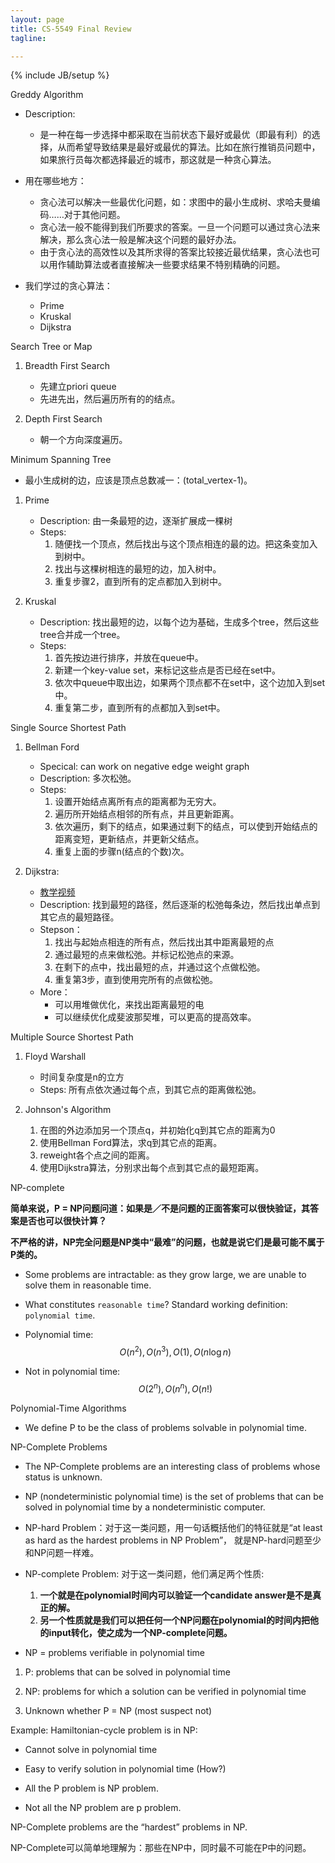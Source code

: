 ```yaml
---
layout: page
title: CS-5549 Final Review
tagline: 

---
```


{% include JB/setup %}

Greddy Algorithm

- Description:
    + 是一种在每一步选择中都采取在当前状态下最好或最优（即最有利）的选择，从而希望导致结果是最好或最优的算法。比如在旅行推销员问题中，如果旅行员每次都选择最近的城市，那这就是一种贪心算法。

- 用在哪些地方：
    + 贪心法可以解决一些最优化问题，如：求图中的最小生成树、求哈夫曼编码……对于其他问题。
    + 贪心法一般不能得到我们所要求的答案。一旦一个问题可以通过贪心法来解决，那么贪心法一般是解决这个问题的最好办法。
    + 由于贪心法的高效性以及其所求得的答案比较接近最优结果，贪心法也可以用作辅助算法或者直接解决一些要求结果不特别精确的问题。

- 我们学过的贪心算法：
    + Prime
    + Kruskal
    + Dijkstra

Search Tree or Map

1. Breadth First Search
    - 先建立priori queue
    - 先进先出，然后遍历所有的的结点。

2. Depth First Search
    - 朝一个方向深度遍历。

Minimum Spanning Tree

- 最小生成树的边，应该是顶点总数减一：(total_vertex-1)。

1. Prime
    - Description: 由一条最短的边，逐渐扩展成一棵树
    - Steps:
        1. 随便找一个顶点，然后找出与这个顶点相连的最的边。把这条变加入到树中。
        2. 找出与这棵树相连的最短的边，加入树中。
        3. 重复步骤2，直到所有的定点都加入到树中。

2. Kruskal
    - Description: 找出最短的边，以每个边为基础，生成多个tree，然后这些tree合并成一个tree。
    - Steps:
        1. 首先按边进行排序，并放在queue中。
        2. 新建一个key-value set，来标记这些点是否已经在set中。
        2. 依次中queue中取出边，如果两个顶点都不在set中，这个边加入到set中。
        3. 重复第二步，直到所有的点都加入到set中。

Single Source Shortest Path

1. Bellman Ford
    - Specical: can work on negative edge weight graph
    - Description: 多次松弛。
    - Steps:
        1. 设置开始结点离所有点的距离都为无穷大。
        2. 遍历所开始结点相邻的所有点，并且更新距离。
        3. 依次遍历，剩下的结点，如果通过剩下的结点，可以使到开始结点的距离变短，更新结点，并更新父结点。
        4. 重复上面的步骤n(结点的个数)次。

2. Dijkstra:
    - [教学视频](https://www.youtube.com/watch?v=5GT5hYzjNoo)
    - Description: 找到最短的路径，然后逐渐的松弛每条边，然后找出单点到其它点的最短路径。
    - Stepson：
        1. 找出与起始点相连的所有点，然后找出其中距离最短的点
        2. 通过最短的点来做松弛。并标记松弛点的来源。
        3. 在剩下的点中，找出最短的点，并通过这个点做松弛。
        4. 重复第3步，直到使用完所有的点做松弛。
    - More：
        + 可以用堆做优化，来找出距离最短的电
        + 可以继续优化成斐波那契堆，可以更高的提高效率。

Multiple Source Shortest Path

1. Floyd Warshall
    - 时间复杂度是n的立方
    - Steps: 所有点依次通过每个点，到其它点的距离做松弛。

2. Johnson's Algorithm
    1. 在图的外边添加另一个顶点q，并初始化q到其它点的距离为0
    2. 使用Bellman Ford算法，求q到其它点的距离。
    3. reweight各个点之间的距离。
    4. 使用Dijkstra算法，分别求出每个点到其它点的最短距离。

NP-complete

**简单来说，P = NP问题问道：如果是／不是问题的正面答案可以很快验证，其答案是否也可以很快计算？**

**不严格的讲，NP完全问题是NP类中“最难”的问题，也就是说它们是最可能不属于P类的。**

- Some problems are intractable: as they grow large, we are unable to solve them in reasonable time.
- What constitutes `reasonable time`? Standard working definition: `polynomial time`.

- Polynomial time: $$ O(n^2), O(n^3), O(1), O(n \log n) $$
- Not in polynomial time: $$ O(2^n), O(n^n), O(n!) $$

Polynomial-Time Algorithms

- We define P to be the class of problems solvable in polynomial time.

NP-Complete Problems

- The NP-Complete problems are an interesting class of problems whose status is unknown.
- NP (nondeterministic polynomial time) is the set of problems that can be solved in polynomial time by a nondeterministic computer.
- NP-hard Problem：对于这一类问题，用一句话概括他们的特征就是“at least as hard as the hardest problems in NP Problem”， 就是NP-hard问题至少和NP问题一样难。
- NP-complete Problem: 对于这一类问题，他们满足两个性质:
    1. **一个就是在polynomial时间内可以验证一个candidate answer是不是真正的解。**
    2. **另一个性质就是我们可以把任何一个NP问题在polynomial的时间内把他的input转化，使之成为一个NP-complete问题。**

- NP = problems verifiable in polynomial time

1. P: problems that can be solved in polynomial time

2. NP: problems for which a solution can be verified in polynomial time

3. Unknown whether P = NP (most suspect not)

Example: Hamiltonian-cycle problem is in NP:

- Cannot solve in polynomial time
- Easy to verify solution in polynomial time (How?)

- All the P problem is NP problem.
- Not all the NP problem are p problem.

NP-Complete problems are the “hardest” problems in NP.

NP-Complete可以简单地理解为：那些在NP中，同时最不可能在P中的问题。

